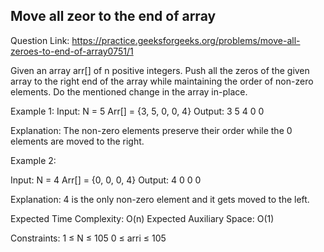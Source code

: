## Move all zeor to the end of array

Question Link: https://practice.geeksforgeeks.org/problems/move-all-zeroes-to-end-of-array0751/1

Given an array arr[] of n positive integers. Push all the zeros of the given array to the right end of the array while maintaining the order of non-zero elements. Do the mentioned change in the array in-place.


Example 1:
Input:
N = 5
Arr[] = {3, 5, 0, 0, 4}
Output: 3 5 4 0 0

Explanation: The non-zero elements
preserve their order while the 0
elements are moved to the right.

Example 2:

Input:
N = 4
Arr[] = {0, 0, 0, 4}
Output: 4 0 0 0

Explanation: 4 is the only non-zero
element and it gets moved to the left.

Expected Time Complexity: O(n)
Expected Auxiliary Space: O(1)

Constraints:
1 ≤ N ≤ 105
0 ≤ arri ≤ 105

